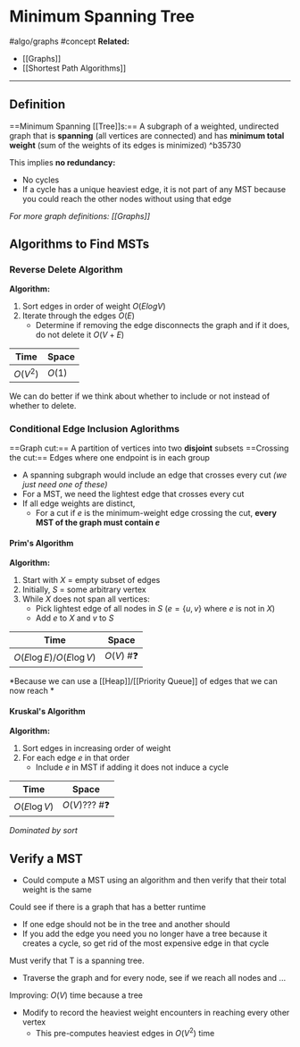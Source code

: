 # Minimum Spanning Tree
#algo/graphs 
#concept
**Related:**
-  [[Graphs]]
-  [[Shortest Path Algorithms]]

---

## Definition
==Minimum Spanning [[Tree]]s:== A subgraph of a weighted, undirected graph that is **spanning** (all vertices are connected) and has **minimum total weight** (sum of the weights of its edges is minimized) ^b35730

This implies **no redundancy:**
- No cycles
- If a cycle has a unique heaviest edge, it is not part of any MST because you could reach the other nodes without using that edge

*For more graph definitions: [[Graphs]]*
## Algorithms to Find MSTs
### Reverse Delete Algorithm
**Algorithm:**
1. Sort edges in order of weight $O(ElogV)$
2. Iterate through the edges $O(E)$
	- Determine if removing the edge disconnects the graph and if it does, do not delete it $O(V+E)$

| Time     | Space  |
| -------- | ------ |
| $O(V^2)$ | $O(1)$ |

We can do better if we think about whether to include or not instead of whether to delete.

### Conditional Edge Inclusion Aglorithms
==Graph cut:== A partition of vertices into two **disjoint** subsets
==Crossing the cut:== Edges where one endpoint is in each group

- A spanning subgraph would include an edge that crosses every cut *(we just need one of these)*
-	For a MST, we need the lightest edge that crosses every cut
- If all edge weights are distinct,
	- For a cut if $e$ is the minimum-weight edge crossing the cut, **every MST of the graph must contain $e$**

#### Prim's Algorithm
**Algorithm:**
1. Start with $X$ = empty subset of edges
2. Initially, $S$ = some arbitrary vertex
3. While $X$ does not span all vertices:
	- Pick lightest edge of all nodes in $S$ ($e = \{u, v\}$ where $e$ is not in $X$)
	- Add $e$ to $X$ and $v$ to $S$

| Time                  | Space      |
| --------------------- | ---------- |
| $O(E \log{E}) / O(E\log{V})$ | $O(V)$ #❓ |

*Because we can use a [[Heap]]/[[Priority Queue]] of edges that we can now reach *

#### Kruskal's Algorithm
**Algorithm:**
1. Sort edges in increasing order of weight
2. For each edge $e$ in that order
	- Include $e$ in MST if adding it does not induce a cycle

| Time                  | Space      |
| --------------------- | ---------- |
| $O(E \log{V})$ | $O(V)$??? #❓ |
*Dominated by sort*

## Verify a MST
- Could compute a MST using an algorithm and then verify that their total weight is the same

Could see if there is a graph that has a better runtime
- If one edge should not be in the tree and another should 
- If you add the edge you need you no longer have a tree because it creates a cycle, so get rid of the most expensive edge in that cycle 

Must verify that T is a spanning tree.
- Traverse the graph and for every node, see if we reach all nodes and ...

Improving:
$O(V)$ time because a tree
- Modify to record the heaviest weight encounters in reaching every other vertex
	- This pre-computes heaviest edges in $O(V^2)$ time